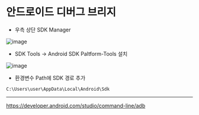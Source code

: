 # 안드로이드 디버그 브리지

+ 우측 상단 SDK Manager

![image](https://user-images.githubusercontent.com/95271528/179535368-b2ed0de7-fa29-4bec-bd50-3af23549512c.png)

+ SDK Tools -> Android SDK Paltform-Tools 설치

![image](https://user-images.githubusercontent.com/95271528/179535672-772da030-fb81-46a1-85ad-cf96598ebcc4.png)

+ 환경변수 Path에 SDK 경로 추가

`C:\Users\user\AppData\Local\Android\Sdk`

---

https://developer.android.com/studio/command-line/adb
